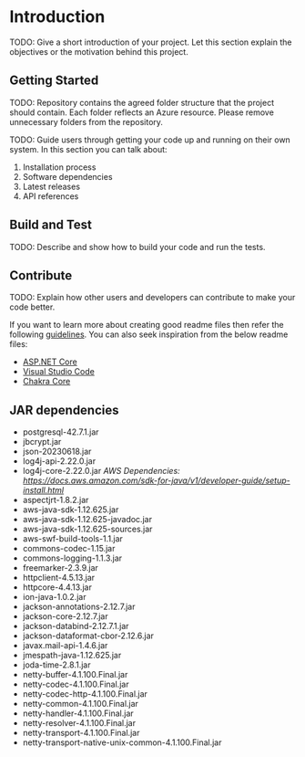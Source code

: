# Introduction

TODO: Give a short introduction of your project. Let this section explain the objectives or the motivation behind this project.

## Getting Started

TODO: Repository contains the agreed folder structure that the project should contain.
Each folder reflects an Azure resource.
Please remove unnecessary folders from the repository.

TODO: Guide users through getting your code up and running on their own system. In this section you can talk about:

1. Installation process
2. Software dependencies
3. Latest releases
4. API references

## Build and Test

TODO: Describe and show how to build your code and run the tests.

## Contribute

TODO: Explain how other users and developers can contribute to make your code better.

If you want to learn more about creating good readme files then refer the following [guidelines](https://docs.microsoft.com/en-us/azure/devops/repos/git/create-a-readme?view=azure-devops). You can also seek inspiration from the below readme files:

- [ASP.NET Core](https://github.com/aspnet/Home)
- [Visual Studio Code](https://github.com/Microsoft/vscode)
- [Chakra Core](https://github.com/Microsoft/ChakraCore)


## JAR dependencies

- postgresql-42.7.1.jar
- jbcrypt.jar
- json-20230618.jar
- log4j-api-2.22.0.jar
- log4j-core-2.22.0.jar
*AWS Dependencies: <https://docs.aws.amazon.com/sdk-for-java/v1/developer-guide/setup-install.html>*
- aspectjrt-1.8.2.jar
- aws-java-sdk-1.12.625.jar
- aws-java-sdk-1.12.625-javadoc.jar
- aws-java-sdk-1.12.625-sources.jar
- aws-swf-build-tools-1.1.jar
- commons-codec-1.15.jar
- commons-logging-1.1.3.jar
- freemarker-2.3.9.jar
- httpclient-4.5.13.jar
- httpcore-4.4.13.jar
- ion-java-1.0.2.jar
- jackson-annotations-2.12.7.jar
- jackson-core-2.12.7.jar
- jackson-databind-2.12.7.1.jar
- jackson-dataformat-cbor-2.12.6.jar
- javax.mail-api-1.4.6.jar
- jmespath-java-1.12.625.jar
- joda-time-2.8.1.jar
- netty-buffer-4.1.100.Final.jar
- netty-codec-4.1.100.Final.jar
- netty-codec-http-4.1.100.Final.jar
- netty-common-4.1.100.Final.jar
- netty-handler-4.1.100.Final.jar
- netty-resolver-4.1.100.Final.jar
- netty-transport-4.1.100.Final.jar
- netty-transport-native-unix-common-4.1.100.Final.jar
